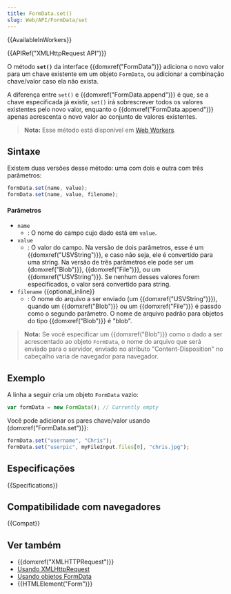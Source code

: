 ```yaml
---
title: FormData.set()
slug: Web/API/FormData/set
---
```


{{AvailableInWorkers}}

{{APIRef("XMLHttpRequest API")}}

O método **`set()`** da interface {{domxref("FormData")}} adiciona o novo valor para um chave existente em um objeto `FormData`, ou adicionar a combinação chave/valor caso ela não exista.

A diferença entre `set()` e {{domxref("FormData.append")}} é que, se a chave especificada já existir, `set()` irá sobrescrever todos os valores existentes pelo novo valor, enquanto o {{domxref("FormData.append")}} apenas acrescenta o novo valor ao conjunto de valores existentes.

> **Nota:** Esse método está disponível em [Web Workers](/pt-BR/docs/Web/API/Web_Workers_API).

## Sintaxe

Existem duas versões desse método: uma com dois e outra com três parâmetros:

```js
formData.set(name, value);
formData.set(name, value, filename);
```

#### Parâmetros

- `name`
  - : O nome do campo cujo dado está em `value`.
- `value`
  - : O valor do campo. Na versão de dois parâmetros, esse é um {{domxref("USVString")}}, e caso não seja, ele é convertido para uma string. Na versão de três parâmetros ele pode ser um {domxref("Blob")}}, {{domxref("File")}}, ou um {{domxref("USVString")}}. Se nenhum desses valores forem especificados, o valor será convertido para string.
- `filename` {{optional_inline}}
  - : O nome do arquivo a ser enviado (um {{domxref("USVString")}}), quando um {{domxref("Blob")}} ou um {{domxref("File")}} é passdo como o segundo parâmetro. O nome de arquivo padrão para objetos do tipo {{domxref("Blob")}} é "blob".

> **Nota:** Se você especificar um {{domxref("Blob")}} como o dado a ser acrescentado ao objeto `FormData`, o nome do arquivo que será enviado para o servidor, enviado no atributo "Content-Disposition" no cabeçalho varia de navegador para navegador.

## Exemplo

A linha a seguir cria um objeto `FormData` vazio:

```js
var formData = new FormData(); // Currently empty
```

Você pode adicionar os pares chave/valor usando (domxref("FormData.set")}}:

```js
formData.set("username", "Chris");
formData.set("userpic", myFileInput.files[0], "chris.jpg");
```

## Especificações

{{Specifications}}

## Compatibilidade com navegadores

{{Compat}}

## Ver também

- {{domxref("XMLHTTPRequest")}}
- [Usando XMLHttpRequest](/pt-BR/docs/DOM/XMLHttpRequest/Using_XMLHttpRequest)
- [Usando objetos FormData](/pt-BR/docs/DOM/XMLHttpRequest/FormData/Using_FormData_Objects)
- {{HTMLElement("Form")}}
